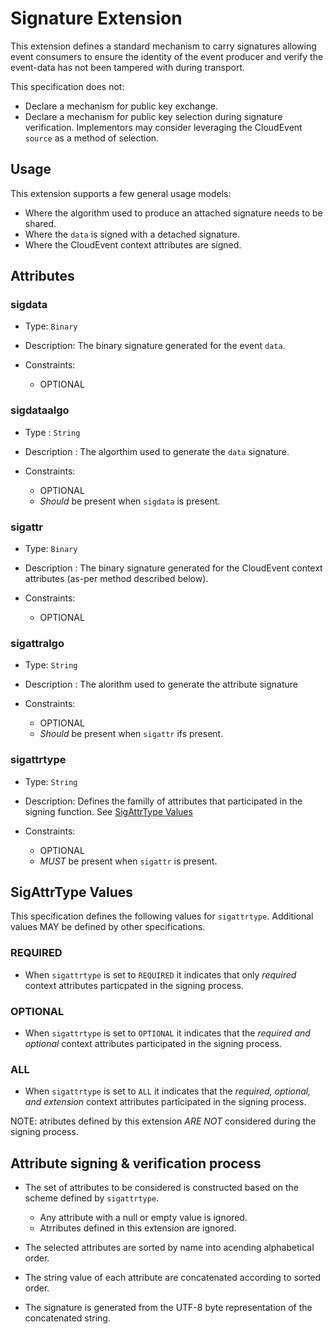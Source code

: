# Signature Extension

This extension defines a standard mechanism to carry signatures allowing
event consumers to ensure the identity of the event producer and verify
the event-data has not been tampered with during transport.

This specification does not:

- Declare a mechanism for public key exchange.
- Declare a mechanism for public key selection during signature verification.
Implementors may consider leveraging the CloudEvent `source` as a method
of selection.

## Usage

This extension supports a few general usage models:

- Where the algorithm used to produce an attached signature needs to be shared.
- Where the `data` is signed with a detached signature.
- Where the CloudEvent context attributes are signed.

## Attributes

### sigdata

- Type: `Binary`
- Description: The binary signature generated for the event `data`.
- Constraints:

  - OPTIONAL

### sigdataalgo

- Type : `String`
- Description : The algorthim used to generate the `data` signature.
- Constraints:

  - OPTIONAL
  - *Should* be present when `sigdata` is present.

### sigattr

- Type: `Binary`
- Description : The binary signature generated for the CloudEvent context
attributes (as-per method described below).
- Constraints:

  - OPTIONAL

### sigattralgo

- Type: `String`
- Description : The alorithm used to generate the attribute signature
- Constraints:

  - OPTIONAL
  - *Should* be present when `sigattr` ifs present.

### sigattrtype

- Type: `String`
- Description: Defines the familly of attributes that participated in
the signing function. See [SigAttrType Values](#sigattrtype-values)
- Constraints:

  - OPTIONAL
  - *MUST* be present when `sigattr` is present.

## SigAttrType Values

This specification defines the following values for `sigattrtype`. Additional
values MAY be defined by other specifications.

### REQUIRED

- When `sigattrtype` is set to `REQUIRED` it indicates that only *required*
context attributes particpated in the signing process.

### OPTIONAL

- When `sigattrtype` is set to `OPTIONAL` it indicates that the *required
and optional* context attributes participated in the signing process.

### ALL

- When `sigattrtype` is set to `ALL` it indicates that the *required, optional,
and extension* context attributes participated in the signing process.

NOTE: atributes defined by this extension *ARE NOT* considered during the
signing process.

## Attribute signing & verification process

- The set of attributes to be considered is constructed based on the scheme
defined by `sigattrtype`.

  - Any attribute with a null or empty value is ignored.
  - Atrributes defined in this extension are ignored.

- The selected attributes are sorted by name into acending alphabetical order.

- The string value of each attribute are concatenated according to sorted
order.

- The signature is generated from the UTF-8 byte representation of the
concatenated string.

[rfc4648]: https://tools.ietf.org/html/rfc4648